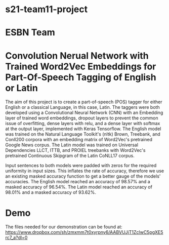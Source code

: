 # s21-team11-project
# ESBN Team

# Convolution Nerual Network with Trained Word2Vec Embeddings for Part-Of-Speech Tagging of English or Latin

The aim of this project is to create a part-of-speech (POS) tagger for either English or a classical Language, in this case, Latin. The taggers were both developed using a Convolutional Neural Network (CNN) with an Embedding layer of trained word embeddings, dropout layers to prevent the common issue of overfitting, dense layers with relu, and a dense layer with softmax at the output layer, implemented with Keras Tensorflow. The English model was trained on the Natural Language Toolkit's (nltk) Brown, Treebank, and Conll200 corpora with an embedding matrix of Word2Vec's pretrained Google News corpus. The Latin model was trained on Universal Dependencies LLCT, ITTB, and PROIEL treebanks with Word2Vec's pretrained Continuous Skipgram of the Latin CoNLL17 corpus. 

Input sentences to both models were padded with zeros for the required uniformity in input sizes. This inflates the rate of accuracy, therefore we use an existing masked accuracy function to get a better gauge of the models' accuracies. The English model reached an accuracy of 98.57% and a masked accuracy of 96.54%. The Latin model reached an accuracy of 98.01% and a masked accuracy of 93.62%.

# Demo

The files needed for our demonstration can be found at:
https://www.dropbox.com/sh/zmxmm7t0xyrpny6/AABVUJjT1ZclwC5pgXE5rc7_a?dl=0
